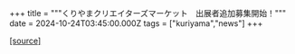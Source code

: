 +++
title = """くりやまクリエイターズマーケット　出展者追加募集開始！"""
date = 2024-10-24T03:45:00.000Z
tags = ["kuriyama","news"]
+++


[[source]](https://www.town.kuriyama.hokkaido.jp/soshiki/46/13921.html)
